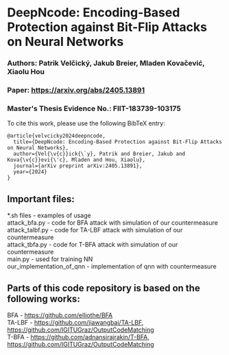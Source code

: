 # DeepNcode: Encoding-Based Protection against Bit-Flip Attacks on Neural Networks
### Authors: Patrik Velčický, Jakub Breier, Mladen Kovačević, Xiaolu Hou
### Paper: https://arxiv.org/abs/2405.13891
### Master's Thesis Evidence No.: FIIT-183739-103175

To cite this work, please use the following BibTeX entry:

```
@article{velvcicky2024deepncode,
  title={DeepNcode: Encoding-Based Protection against Bit-Flip Attacks on Neural Networks},
  author={Vel{\v{c}}ick{\`y}, Patrik and Breier, Jakub and Kova{\v{c}}evi{\'c}, Mladen and Hou, Xiaolu},
  journal={arXiv preprint arXiv:2405.13891},
  year={2024}
}
```

## Important files:
*.sh files - examples of usage\
attack_bfa.py - code for BFA attack with simulation of our countermeasure\
attack_talbf.py - code for TA-LBF attack with simulation of our countermeasure\
attack_tbfa.py - code for T-BFA attack with simulation of our countermeasure\
main.py - used for training NN\
our_implementation_of_qnn - implementation of qnn with countermeasure

## Parts of this code repository is based on the following works:
BFA - https://github.com/elliothe/BFA \
TA-LBF - https://github.com/jiawangbai/TA-LBF, https://github.com/IGITUGraz/OutputCodeMatching \
T-BFA - https://github.com/adnansirajrakin/T-BFA, https://github.com/IGITUGraz/OutputCodeMatching
